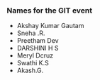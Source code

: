 ### Names for the GIT event

- Akshay Kumar Gautam
- Sneha .R.
- Preetham Dev 
- DARSHINI H S
- Meryl Dcruz
- Swathi K.S
- Akash.G.
